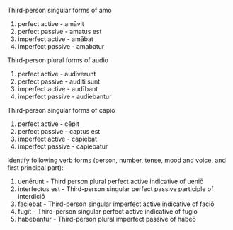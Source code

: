 Third-person singular forms of amo
1. perfect active - amāvit
2. perfect passive - amatus est
3. imperfect active - amābat
4. imperfect passive - amabatur

Third-person plural forms of audio
1. perfect active - audiverunt
2. perfect passive - auditi sunt
3. imperfect active - audībant
4. imperfect passive - audiebantur

Third-person singular forms of capio
1. perfect active - cēpit
2. perfect passive - captus est
3. imperfect active - capiebat
4. imperfect passive - capiebatur

Identify following verb forms (person, number, tense, mood and voice, and first principal part):
1. uenērunt - Third person plural perfect active indicative of ueniō
2. interfectus est - Third-person singular perfect passive participle of interdiciō
3. faciebat - Third-person singular imperfect active indicative of faciō
4. fugit - Third-person singular perfect active indicative of fugiō 
5. habebantur - Third-person plural imperfect passive of habeō
